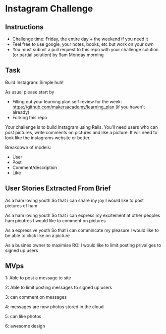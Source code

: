 Instagram Challenge
===================

Instructions
-------
* Challenge time: Friday, the entire day + the weekend if you need it
* Feel free to use google, your notes, books, etc but work on your own
* You must submit a pull request to this repo with your challenge solution (or partial solution) by 9am Monday morning

Task
-----

Build Instagram: Simple huh!

As usual please start by

* Filling out your learning plan self review for the week: https://github.com/makersacademy/learning_plan (if you haven't already)
* Forking this repo

Your challenge is to build Instagram using Rails. You'll need users who can post pictures, write comments on pictures and like a picture. It will need to look like the instagrams website or better.

Breakdown of models:
- User
- Post
- Comment/description
- Like

User Stories Extracted From Brief
-----

As a ham loving youth
So that i can share my joy
I would like to post pictures of ham

As a ham loving youth
So that i can express my excitement at other peoples ham picutres
I would like to comment on pictures

As a expressive youth
So that i can commincate my pleasure
I would like to be able to click like on a picture

As a busines owner
to maximise ROI
I would like to limit posting privaliges to signed up users

MVps
-----

1: Able to post a message to site

2: Able to limit posting messages to signed up users

3: can comment on messages

4: messages are now photos stored in the cloud

5: can like photos

6: awesome design


